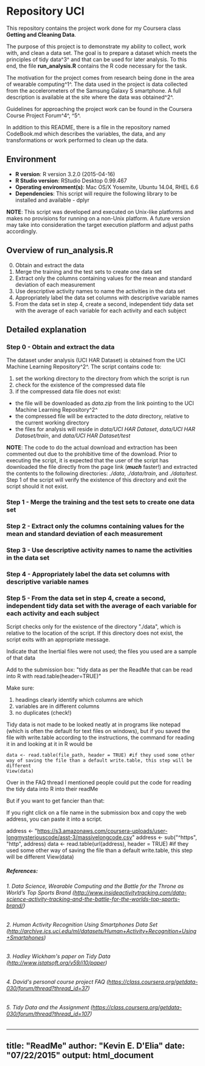# Repository UCI
This repository contains the project work done for my Coursera class __Getting and Cleaning Data__.

The purpose of this project is to demonstrate my ability to collect, work with, and clean a data set. The goal is to prepare a dataset which meets the principles of tidy data^3^ and that can be used for later analysis.  To this end, the file __run_analysis.R__ contains the R code necessary for the task.

The motivation for the project comes from research being done in the area of wearable computing^1^.  The data used in the project is data collected from the accelerometers of the Samsung Galaxy S smartphone. A full description is available at the site where the data was obtained^2^.

Guidelines for approaching the project work can be found in the Coursera Course Project Forum^4^, ^5^.

In addition to this README, there is a file in the repository named CodeBook.md which describes the variables, the data, and any transformations or work performed to clean up the data.

## Environment
* __R version__: R version 3.2.0 (2015-04-16)
* __R Studio version__: RStudio Desktop 0.99.467
* __Operating environment(s)__: Mac OS/X Yosemite, Ubuntu 14.04, RHEL 6.6
* __Dependencies__: This script will require the following library to be installed and available - dplyr

**NOTE**:  This script was developed and executed on Unix-like platforms and makes no provisions for running on a non-Unix platform.  A future version may take into consideration the target execution platform and adjust paths accordingly.

## Overview of run_analysis.R
0. Obtain and extract the data
1. Merge the training and the test sets to create one data set
2. Extract only the columns containing values for the mean and standard deviation of each measurement
3. Use descriptive activity names to name the activities in the data set
4. Appropriately label the data set columns with descriptive variable names
5. From the data set in step 4, create a second, independent tidy data set with the average of each variable for each activity and each subject

## Detailed explanation
### Step 0 - Obtain and extract the data  
The dataset under analysis (UCI HAR Dataset) is obtained from the UCI Machine Learning Repository^2^.  The script contains code to:  
1. set the working directory to the directory from which the script is run
2. check for the existence of the compressed data file
3. if the compressed data file does not exist:
+ the file will be downloaded as *data.zip* from the link pointing to the UCI Machine Learning Repository^2^
+ the compressed file will be extracted to the *data* directory, relative to the current working directory
+ the files for analysis will reside in *data/UCI HAR Dataset*, *data/UCI HAR Dataset/train*, and *data/UCI HAR Dataset/test*  

**NOTE**:  The code to do the actual download and extraction has been commented out due to the prohibitive time of the download.  Prior to executing the script, it is expected that the user of the script has downloaded the file directly from the page link (__*much*__ faster!) and extracted the contents to the following directories: *./data*, *./data/train*, and *./data/test*.  Step 1 of the script will verify the existence of this directory and exit the script should it not exist.

### Step 1 - Merge the training and the test sets to create one data set

### Step 2 - Extract only the columns containing values for the mean and standard deviation of each measurement

### Step 3 - Use descriptive activity names to name the activities in the data set

### Step 4 - Appropriately label the data set columns with descriptive variable names

### Step 5 - From the data set in step 4, create a second, independent tidy data set with the average of each variable for each activity and each subject

Script checks only for the existence of the directory "./data", which is relative to the location of the script.  If this directory does not exist, the script exits with an appropriate message.

Indicate that the Inertial files were not used; the files you used are a sample of that data



Add to the submission box:
"tidy data as per the ReadMe that can be read into R with read.table(header=TRUE)"



Make sure:
1. headings clearly identify which columns are which
2. variables are in different columns
3. no duplicates (check!)






Tidy data is not made to be looked neatly at in programs like notepad (which is often the default for text files on windows), but if you saved the file with write.table according to the instructions, the command for reading it in and looking at it in R would be

    data <- read.table(file_path, header = TRUE) #if they used some other way of saving the file than a default write.table, this step will be different
    View(data)
    
   
   Over in the FAQ thread I mentioned people could put the code for reading the tidy data into R into their readMe

But if you want to get fancier than that:

If you right click on a file name in the submission box and copy the web address, you can paste it into a script.

   address <- "https://s3.amazonaws.com/coursera-uploads/user-longmysteriouscode/asst-3/massivelongcode.csv"
address <- sub("^https", "http", address)
data <- read.table(url(address), header = TRUE) #if they used some other way of saving the file than a default write.table, this step will be different
View(data)





##### __References__:
###### 1. *Data Science, Wearable Computing and the Battle for the Throne as World’s Top Sports Brand* (http://www.insideactivitytracking.com/data-science-activity-tracking-and-the-battle-for-the-worlds-top-sports-brand/)
###### 2. *Human Activity Recognition Using Smartphones Data Set* (http://archive.ics.uci.edu/ml/datasets/Human+Activity+Recognition+Using+Smartphones) 
###### 3. *Hadley Wickham's paper on Tidy Data* (http://www.jstatsoft.org/v59/i10/paper)
###### 4. *David's personal course project FAQ* (https://class.coursera.org/getdata-030/forum/thread?thread_id=37)
###### 5. *Tidy Data and the Assignment* (https://class.coursera.org/getdata-030/forum/thread?thread_id=107)

---
title: "ReadMe"
author: "Kevin E. D'Elia"
date: "07/22/2015"
output: html_document
---